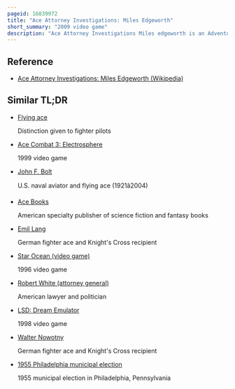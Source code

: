 ```yaml
---
pageid: 16839972
title: "Ace Attorney Investigations: Miles Edgeworth"
short_summary: "2009 video game"
description: "Ace Attorney Investigations Miles edgeworth is an Adventure Video Game developed by Capcom in 2009. It was originally released for the Nintendo Ds in Japan in 2009, and internationally in 2010, and later for Ios and Android in 2017. It is the fifth Game in the Ace Attorney Series, and is set between the Events of the third and fourth Games, Phoenix Wright: Ace Attorney – Trials and Tribulations and Apollo Justice: Ace Attorney."
---
```


## Reference

- [Ace Attorney Investigations: Miles Edgeworth (Wikipedia)](https://en.wikipedia.org/?curid=16839972)

## Similar TL;DR

- [Flying ace](/tldr/en/flying-ace)

  Distinction given to fighter pilots

- [Ace Combat 3: Electrosphere](/tldr/en/ace-combat-3-electrosphere)

  1999 video game

- [John F. Bolt](/tldr/en/john-f-bolt)

  U.S. naval aviator and flying ace (1921â2004)

- [Ace Books](/tldr/en/ace-books)

  American specialty publisher of science fiction and fantasy books

- [Emil Lang](/tldr/en/emil-lang)

  German fighter ace and Knight's Cross recipient

- [Star Ocean (video game)](/tldr/en/star-ocean-video-game)

  1996 video game

- [Robert White (attorney general)](/tldr/en/robert-white-attorney-general)

  American lawyer and politician

- [LSD: Dream Emulator](/tldr/en/lsd-dream-emulator)

  1998 video game

- [Walter Nowotny](/tldr/en/walter-nowotny)

  German fighter ace and Knight's Cross recipient

- [1955 Philadelphia municipal election](/tldr/en/1955-philadelphia-municipal-election)

  1955 municipal election in Philadelphia, Pennsylvania
